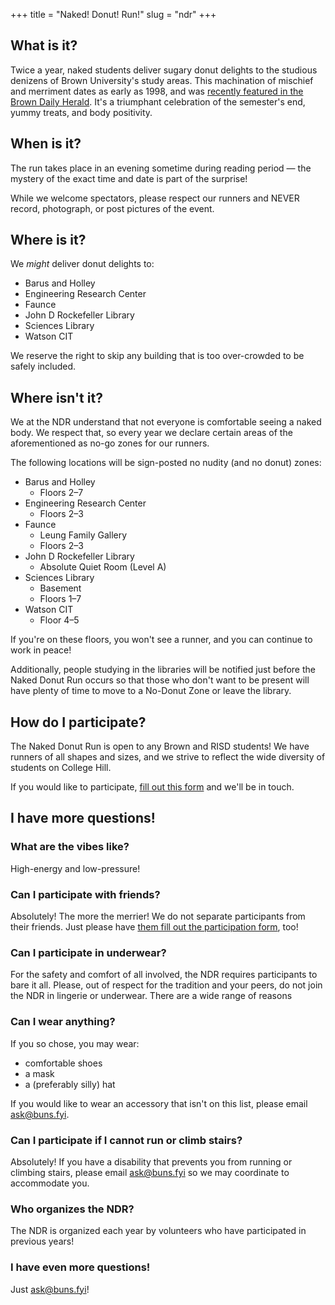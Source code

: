 +++
title = "Naked! Donut! Run!"
slug = "ndr"
+++

## What is it?

Twice a year, naked students deliver sugary donut delights to the studious denizens of Brown University's study areas. This machination of mischief and merriment dates as early as 1998, and was [recently featured in the Brown Daily Herald](https://www.browndailyherald.com/article/2022/10/its-so-brown-nudity-controversy-body-positivity-on-campus). It's a triumphant celebration of the semester's end, yummy treats, and body positivity.

## When is it?

The run takes place in an evening sometime during reading period — the mystery of the exact time and date is part of the surprise!

While we welcome spectators, please respect our runners and NEVER record, photograph, or post pictures of the event.

## Where is it?

We *might* deliver donut delights to:
* Barus and Holley
* Engineering Research Center
* Faunce
* John D Rockefeller Library
* Sciences Library
* Watson CIT

We reserve the right to skip any building that is too over-crowded to be safely included.

## Where isn't it?

We at the NDR understand that not everyone is comfortable seeing a naked body. We respect that, so every year we declare certain areas of the aforementioned as no-go zones for our runners.

The following locations will be sign-posted no nudity (and no donut) zones:
* Barus and Holley
  * Floors 2–7
* Engineering Research Center
  * Floors 2–3
* Faunce
  * Leung Family Gallery
  * Floors 2–3
* John D Rockefeller Library
  * Absolute Quiet Room (Level A)
* Sciences Library
  * Basement
  * Floors 1–7
* Watson CIT
  * Floor 4–5

If you're on these floors, you won't see a runner, and you can continue to work in peace!

Additionally, people studying in the libraries will be notified just before the Naked Donut Run occurs so that those who don't want to be present will have plenty of time to move to a No-Donut Zone or leave the library.

## How do I participate?

The Naked Donut Run is open to any Brown and RISD students! We have runners of all shapes and sizes, and we strive to reflect the wide diversity of students on College Hill.

If you would like to participate, [fill out this form][participation-form] and we'll be in touch.

[participation-form]:https://docs.google.com/forms/d/e/1FAIpQLSey1lSSMjl93pUCz_tz7gqoStQ7oDI5AKnNzQjXaBGpaxw01w/viewform?usp=sf_link

## I have more questions!

### What are the vibes like?
High-energy and low-pressure!

### Can I participate with friends?
Absolutely! The more the merrier! We do not separate participants from their friends. Just please have [them fill out the participation form][participation-form], too!

### Can I participate in underwear?
For the safety and comfort of all involved, the NDR requires participants to bare it all. Please, out of respect for the tradition and your peers, do not join the NDR in lingerie or underwear. There are a wide range of reasons 

### Can I wear anything?
If you so chose, you may wear:
- comfortable shoes
- a mask
- a (preferably silly) hat

If you would like to wear an accessory that isn't on this list, please email [ask@buns.fyi](mailto:ask@buns.fyi).

### Can I participate if I cannot run or climb stairs?
Absolutely! If you have a disability that prevents you from running or climbing stairs, please email [ask@buns.fyi](mailto:ask@buns.fyi) so we may coordinate to accommodate you.

### Who organizes the NDR?
The NDR is organized each year by volunteers who have participated in previous years! 

### I have even more questions!

Just [ask@buns.fyi](mailto:ask@buns.fyi)!
